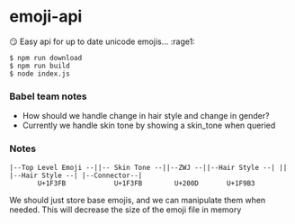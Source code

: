 # emoji-api
😏 Easy api for up to date unicode emojis...
:rage1:

```
$ npm run download
$ npm run build
$ node index.js
```

### Babel team notes
* How should we handle change in hair style and change in gender?
* Currently we handle skin tone by showing a skin_tone when queried

### Notes
```
|--Top Level Emoji --||-- Skin Tone --||--ZWJ --||--Hair Style --| || |--Hair Style --| |--Connector--|
       U+1F3FB            U+1F3FB        U+200D       U+1F9B3
```

We should just store base emojis, and we can manipulate them when needed. This will decrease the size of the emoji file in memory
